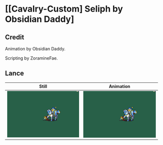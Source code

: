 # [\[Cavalry-Custom\] Seliph by Obsidian Daddy]

## Credit

Animation by Obsidian Daddy.

Scripting by ZoramineFae.

## Lance

| Still | Animation |
| :---: | :-------: |
| ![Lance still](./Lance_000.png) | ![Lance animation](./Lance.gif) |
